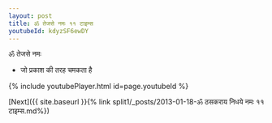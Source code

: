 ```yaml
---
layout: post
title: ॐ तेजसे नमः ११ टाइम्स
youtubeId: kdyzSF6ewDY
---
```

 
 
 ॐ तेजसे नमः  
 
 -  जो प्रकाश की तरह चमकता है 
 
  
 
  
 
 
 
 
 
 


{% include youtubePlayer.html id=page.youtubeId %}
 
[Next]({{ site.baseurl }}{% link  split1/_posts/2013-01-18-ॐ ठसकराय निधये नमः ११ टाइम्स.md%})
 
